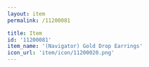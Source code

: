```yaml
---
layout: item
permalink: /11200081

title: Item
id: '11200081'
item_name: '(Navigator) Gold Drop Earrings'
icon_url: 'item/icon/11200020.png'
---
```

